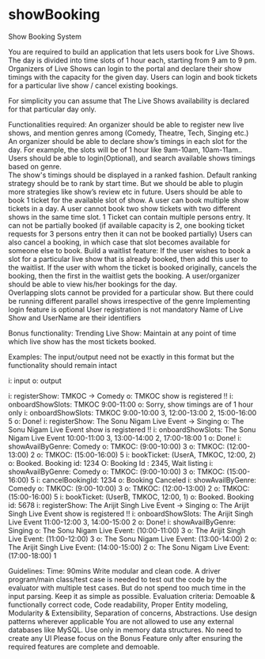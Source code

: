 # showBooking


Show Booking System

You are required to build an application that lets users book for Live Shows. The day is divided into time slots of 1 hour each, starting from 9 am to 9 pm. Organizers of Live Shows can login to the portal and declare their show timings with the capacity for the given day. Users can login and book tickets for a particular live show / cancel existing bookings. 

For simplicity you can assume that 
The Live Shows availability is declared for that particular day only. 

Functionalities required:
An organizer should be able to register new live shows, and mention genres among (Comedy, Theatre, Tech, Singing etc.)
An organizer should be able to declare show’s timings in each slot for the day. For example, the slots will be of 1 hour like 9am-10am, 10am-11am..
Users should be able to login(Optional), and search available shows timings based on genre.  
The show's timings should be displayed in a ranked fashion. Default ranking strategy should be to rank by start time. But we should be able to plugin more strategies like show’s review etc in future.
Users should be able to book 1 ticket for the available slot of show. A user can book multiple show tickets in a day. 
A user cannot book two show tickets with two different shows in the same time slot. 
1 Ticket can contain multiple persons entry. It can not be partially booked (if available capacity is 2, one booking ticket requests for 3 persons entry then it can not be booked partially)
Users can also cancel a booking, in which case that slot becomes available for someone else to book.
Build a waitlist feature:
If the user wishes to book a slot for a particular live show that is already booked, then add this user to the waitlist. If the user with whom the ticket is booked originally, cancels the booking, then the first in the waitlist gets the booking.
A user/organizer should be able to view his/her bookings for the day.  
Overlapping slots cannot be provided for a particular show. But there could be running different parallel shows irrespective of the genre
Implementing login feature is optional
User registration is not mandatory
Name of Live Show and UserName are their identifiers

Bonus functionality:
Trending Live Show: Maintain at any point of time which live show has the most tickets booked.

Examples:
The input/output need not be exactly in this format but the functionality should remain intact


i: input     o: output

i: registerShow: TMKOC -> Comedy
o: TMKOC show is registered !!
i: onboardShowSlots: TMKOC 9:00-11:00
o: Sorry, show timings are of 1 hour only
i: onboardShowSlots: TMKOC 9:00-10:00 3, 12:00-13:00 2, 15:00-16:00 5
o: Done!
i: registerShow: The Sonu Nigam Live Event -> Singing
o: The Sonu Nigam Live Event show is registered !!
i: onboardShowSlots: The Sonu Nigam Live Event 10:00-11:00 3, 13:00-14:00 2, 17:00-18:00 1
o: Done!
i: showAvailByGenre: Comedy
o: TMKOC: (9:00-10:00) 3
o: TMKOC: (12:00-13:00) 2
o: TMKOC: (15:00-16:00) 5
i:  bookTicket: (UserA, TMKOC, 12:00, 2)
o: Booked. Booking id: 1234
O: Booking Id : 2345, Wait listing
i: showAvailByGenre: Comedy
o: TMKOC: (9:00-10:00) 3
o: TMKOC: (15:00-16:00) 5
i: cancelBookingId: 1234
o: Booking Canceled
i: showAvailByGenre: Comedy
o: TMKOC: (9:00-10:00) 3
o: TMKOC: (12:00-13:00) 2
o: TMKOC: (15:00-16:00) 5
i:  bookTicket: (UserB, TMKOC, 12:00, 1)
o: Booked. Booking id: 5678
i: registerShow: The Arijit Singh Live Event -> Singing
o: The Arijit Singh Live Event show is registered !!
i: onboardShowSlots: The Arijit Singh Live Event 11:00-12:00 3, 14:00-15:00 2
o: Done!
i: showAvailByGenre: Singing
o: The Sonu Nigam Live Event: (10:00-11:00) 3
o: The Arijit Singh Live Event: (11:00-12:00) 3
o: The Sonu Nigam Live Event: (13:00-14:00) 2
o: The Arijit Singh Live Event: (14:00-15:00) 2
o: The Sonu Nigam Live Event: (17:00-18:00) 1




Guidelines:
Time: 90mins
Write modular and clean code. 
A driver program/main class/test case is needed to test out the code by the evaluator with multiple test cases. But do not spend too much time in the input parsing. Keep it as simple as possible.
Evaluation criteria:  Demoable & functionally correct code, Code readability, Proper Entity modeling, Modularity & Extensibility, Separation of concerns, Abstractions. Use design patterns wherever applicable
You are not allowed to use any external databases like MySQL. Use only in memory data structures.
No need to create any UI
Please focus on the Bonus Feature only after ensuring the required features are complete and demoable.


